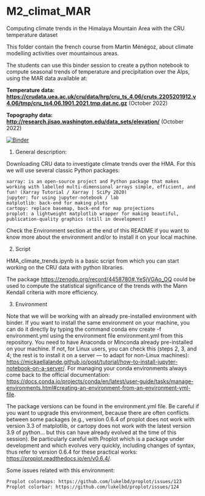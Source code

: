 <!-- #region -->
# M2_climat_MAR
Computing climate trends in the Himalaya Mountain Area with the CRU temperature dataset

This folder contain the french course from Martin Ménégoz, about climate modelling activities over mountainous areas.

The students can use this binder session to create a python notebook to compute seasonal trends of temperature and precipitation over the Alps, using the MAR data available at:

**Temperature data: https://crudata.uea.ac.uk/cru/data/hrg/cru_ts_4.06/cruts.2205201912.v4.06/tmp/cru_ts4.06.1901.2021.tmp.dat.nc.gz** (October 2022)

**Topography data: http://research.jisao.washington.edu/data_sets/elevation/** (October 2022)


[![Binder](https://mybinder.org/badge_logo.svg)](https://mybinder.org/v2/gh/mmenegoz/M2_climat_MAR/HEAD)

1. General description:

Downloading CRU data to investigate climate trends over the HMA.
For this we will use several classic Python packages:

    xarray: is an open-source project and Python package that makes working with labelled multi-dimensional arrays simple, efficient, and fun! (Xarray Tutorial / Xarray | SciPy 2020)
    jupyter: for using jupyter-notebook / lab
    matplotlib: back-end for making plots
    cartopy: replace basemap, back-end for map projections
    proplot: a lightweight matplotlib wrapper for making beautiful, publication-quality graphics (still in development)

Check the Environment section at the end of this README if you want to know more about the environment and/or to install it on your local machine.

2. Script

HMA_climate_trends.ipynb is a basic script from which you can start working on the CRU data with python libraries.

The package https://zenodo.org/record/4458780#.YeSjVGAo_OQ could be used to compute the statistical significance of the trends with the Mann Kendall criteria with more efficiency.

3. Environment

Note that we will be working with an already pre-installed environment with binder. If you want to install the same environment on your machine, you can do it directly by typing the command conda env create -f environment.yml using the environment file environment.yml from this repository. You need to have Anaconda or Minconda already pre-installed on your machine. If not, for Linux users, you can check this (steps 2, 3, and 4; the rest is to install it on a server — to adapt for non-Linux machines): https://mickaellalande.github.io/post/tutorial/how-to-install-jupyter-notebook-on-a-server/. For managing your conda environments always come back to the official documentation: https://docs.conda.io/projects/conda/en/latest/user-guide/tasks/manage-environments.html#creating-an-environment-from-an-environment-yml-file.

The package versions can be found in the environment.yml file. Be careful if you want to upgrade this environment, because there are often conflicts between some packages (e.g., version 0.6.4 of proplot does not work with version 3.3 of matplotlib, or cartopy does not work with the latest version 3.9 of python... but this can have already evolved at the time of this session). Be particularly careful with Proplot which is a package under development and which evolves very quickly, including changes of syntax, thus refer to version 0.6.4 for these practical works: https://proplot.readthedocs.io/en/v0.6.4/.

Some issues related with this environment:

    Proplot colormaps: https://github.com/lukelbd/proplot/issues/123
    Proplot colorbar: https://github.com/lukelbd/proplot/issues/124
<!-- #endregion -->
